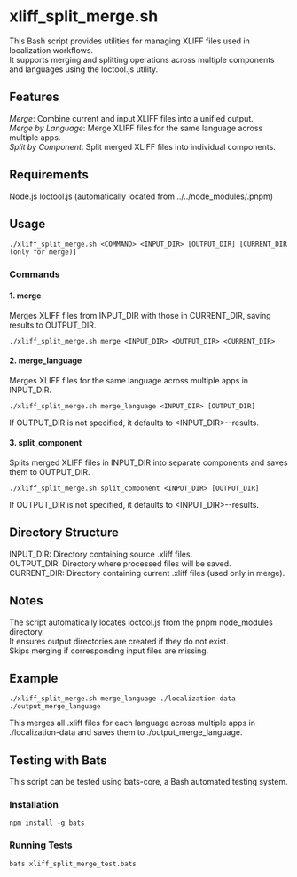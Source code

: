 # xliff_split_merge.sh
This Bash script provides utilities for managing XLIFF files used in localization workflows.  
It supports merging and splitting operations across multiple components and languages using the loctool.js utility.

## Features
*Merge*: Combine current and input XLIFF files into a unified output.  
*Merge by Language*: Merge XLIFF files for the same language across multiple apps.  
*Split by Component*: Split merged XLIFF files into individual components.

## Requirements
Node.js
loctool.js (automatically located from ../../node_modules/.pnpm)
## Usage
```
./xliff_split_merge.sh <COMMAND> <INPUT_DIR> [OUTPUT_DIR] [CURRENT_DIR (only for merge)]
```
### Commands
#### 1. merge
Merges XLIFF files from INPUT_DIR with those in CURRENT_DIR, saving results to OUTPUT_DIR.
```
./xliff_split_merge.sh merge <INPUT_DIR> <OUTPUT_DIR> <CURRENT_DIR>
```
#### 2. merge_language
Merges XLIFF files for the same language across multiple apps in INPUT_DIR.
```
./xliff_split_merge.sh merge_language <INPUT_DIR> [OUTPUT_DIR]
```
If OUTPUT_DIR is not specified, it defaults to <INPUT_DIR>--results.
#### 3. split_component
Splits merged XLIFF files in INPUT_DIR into separate components and saves them to OUTPUT_DIR.
```
./xliff_split_merge.sh split_component <INPUT_DIR> [OUTPUT_DIR]
```
If OUTPUT_DIR is not specified, it defaults to <INPUT_DIR>--results.
## Directory Structure
INPUT_DIR: Directory containing source .xliff files.  
OUTPUT_DIR: Directory where processed files will be saved.  
CURRENT_DIR: Directory containing current .xliff files (used only in merge).
## Notes
The script automatically locates loctool.js from the pnpm node_modules directory.  
It ensures output directories are created if they do not exist.  
Skips merging if corresponding input files are missing.
## Example
```
./xliff_split_merge.sh merge_language ./localization-data ./output_merge_language
```
This merges all .xliff files for each language across multiple apps in ./localization-data and saves them to ./output_merge_language.
## Testing with Bats
This script can be tested using bats-core, a Bash automated testing system.
### Installation
```
npm install -g bats
```
### Running Tests
```
bats xliff_split_merge_test.bats
```
